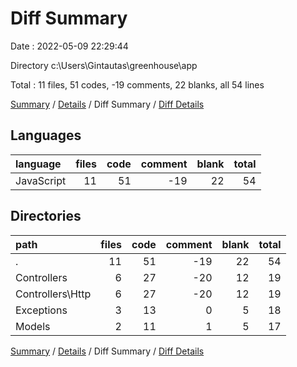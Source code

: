 # Diff Summary

Date : 2022-05-09 22:29:44

Directory c:\Users\Gintautas\greenhouse\app

Total : 11 files,  51 codes, -19 comments, 22 blanks, all 54 lines

[Summary](results.md) / [Details](details.md) / Diff Summary / [Diff Details](diff-details.md)

## Languages
| language | files | code | comment | blank | total |
| :--- | ---: | ---: | ---: | ---: | ---: |
| JavaScript | 11 | 51 | -19 | 22 | 54 |

## Directories
| path | files | code | comment | blank | total |
| :--- | ---: | ---: | ---: | ---: | ---: |
| . | 11 | 51 | -19 | 22 | 54 |
| Controllers | 6 | 27 | -20 | 12 | 19 |
| Controllers\Http | 6 | 27 | -20 | 12 | 19 |
| Exceptions | 3 | 13 | 0 | 5 | 18 |
| Models | 2 | 11 | 1 | 5 | 17 |

[Summary](results.md) / [Details](details.md) / Diff Summary / [Diff Details](diff-details.md)